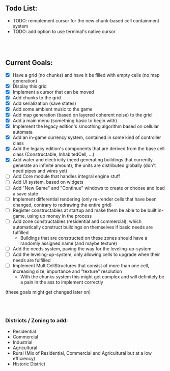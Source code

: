 ## Todo List:
- TODO: reimplement cursor for the new chunk-based cell containment system
- TODO: add option to use terminal's native cursor


<br><br>


## Current Goals:
- [x] Have a grid (no chunks) and have it be filled with empty cells (no map generation)
- [x] Display this grid
- [x] Implement a cursor that can be moved
- [x] Add chunks to the grid
- [x] Add serialization (save states)
- [x] Add some ambient music to the game
- [x] Add map generation (based on layered coherent noise) to the grid
- [x] Add a main menu (something basic to begin with)
- [x] Implement the legacy edition's smoothing algorithm based on cellular automata
- [x] Add an in-game currency system, contained in some kind of controller class
- [x] Add the legacy edition's components that are derived from the base cell class (Constructable, InhabitedCell, ...)
- [x] Add water and electricity (need generating buildings that currently generate an infinite amount), the units are distributed globally (don't need pipes and wires yet)
- [ ] Add Core module that handles integral engine stuff
- [ ] Add UI system, based on widgets
- [ ] Add "New Game" and "Continue" windows to create or choose and load a save state
- [ ] Implement differential rendering (only re-render cells that have been changed, contrary to redrawing the entire grid)
- [ ] Register constructables at startup and make them be able to be built in-game, using up money in the process
- [ ] Add zone constructables (residential and commercial), which automatically construct buildings on themselves if basic needs are fulfilled
    - Buildings that are constructed on these zones should have a randomly assigned name (and maybe texture)
- [ ] Add the needs system, paving the way for the leveling-up-system
- [ ] Add the leveling-up-system, only allowing cells to upgrade when their needs are fulfilled
- [ ] Implement MultiCellStructures that consist of more than one cell, increasing size, importance and "texture" resolution
    - With the chunks system this might get complex and will definitely be a pain in the ass to implement correctly

(these goals might get changed later on)


<br><br>


### Districts / Zoning to add:
- Residential
- Commercial
- Industrial
- Agricultural
- Rural (Mix of Residential, Commercial and Agricultural but at a low efficiency)
- Historic District

